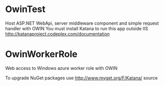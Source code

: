 OwinTest
=====

Host ASP.NET WebApi, server middleware component and simple request handler with OWIN
You must install Katana to run this app outside IIS
http://katanaproject.codeplex.com/documentation

OwinWorkerRole
=====

Web access to Windows azure worker role with OWIN

To upgrade NuGet packages use http://www.myget.org/F/Katana/ source
